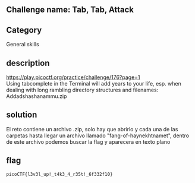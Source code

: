 ## Challenge name: Tab, Tab, Attack

## Category
General skills
## description
https://play.picoctf.org/practice/challenge/176?page=1  
Using tabcomplete in the Terminal will add years to your life, esp. when dealing with long rambling directory structures and filenames: Addadshashanammu.zip

## solution
El reto contiene un archivo .zip, solo hay que abrirlo y cada una de las carpetas hasta llegar un archivo llamado "fang-of-haynekhtnamet", dentro de este archivo podemos buscar la flag y aparecera en texto plano
## flag
```
picoCTF{l3v3l_up!_t4k3_4_r35t!_6f332f10}
```